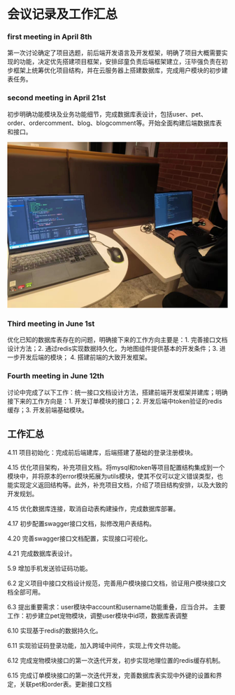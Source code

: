 # 会议记录及工作汇总



### first meeting in April 8th

第一次讨论确定了项目选题，前后端开发语言及开发框架，明确了项目大概需要实现的功能，决定优先搭建项目框架，安排邱童负责后端框架建立，汪毕强负责在初步框架上统筹优化项目结构，并在云服务器上搭建数据库，完成用户模块的初步建表任务。



### second meeting in April 21st

初步明确功能模块及业务功能细节，完成数据库表设计，包括user、pet、order、ordercomment、blog、blogcomment等。开始全面构建后端数据库表和接口。

![meeting4.21](./docs/image/meeting4.21.jpg)



### Third meeting in June 1st

优化已知的数据库表存在的问题，明确接下来的工作方向主要是：1. 完善接口文档设计方法；2. 通过redis实现数据持久化，为地图组件提供基本的开发条件；3. 进一步开发后端的模块； 4. 搭建前端的大致开发框架。



### Fourth meeting in June 12th

讨论中完成了以下工作：统一接口文档设计方法，搭建前端开发框架并建库；明确接下来的工作方向是：1. 开发订单模块的接口；2. 开发后端中token验证的redis缓存；3. 开发前端基础模块。






## 工作汇总

4.11 项目初始化：完成前后端建库，后端搭建了基础的登录注册模块。

4.15 优化项目架构，补充项目文档。将mysql和token等项目配置结构集成到一个模块中，并将原本的error模块拓展为utils模块，使其不仅可以定义错误类型，也能实现定义返回结构等。此外，补充项目文档，介绍了项目结构安排，以及大致的开发规划。

4.15 优化数据库连接，取消自动表构建操作，完成数据库部署。

4.17 初步配置swagger接口文档，拟修改用户表结构。

4.20 完善swagger接口文档配置，实现接口可视化。

4.21 完成数据库表设计。

5.9 增加手机发送验证码功能。

6.2 定义项目中接口文档设计规范，完善用户模块接口文档，验证用户模块接口文档全部可用。

6.3 提出重要需求：user模块中account和username功能重叠，应当合并。  主要工作：初步建立pet宠物模块，调整user模块中id项，数据库表调整

6.10 实现基于redis的数据持久化。

6.11 实现验证码登录功能，加入跨域中间件，实现上传文件功能。

6.12 完成宠物模块接口的第一次迭代开发，初步实现地理位置的redis缓存机制。

6.15 完成订单模块接口的第一次迭代开发，完善数据库表实现中外键的设置和界定，关联pet和order表。更新接口文档